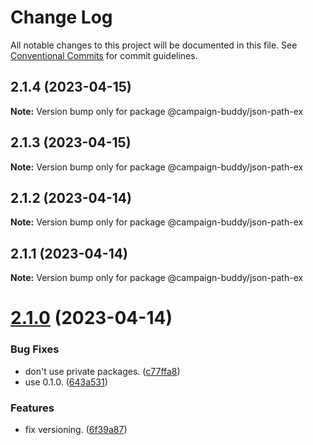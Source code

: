 # Change Log

All notable changes to this project will be documented in this file.
See [Conventional Commits](https://conventionalcommits.org) for commit guidelines.

## 2.1.4 (2023-04-15)

**Note:** Version bump only for package @campaign-buddy/json-path-ex

## 2.1.3 (2023-04-15)

**Note:** Version bump only for package @campaign-buddy/json-path-ex

## 2.1.2 (2023-04-14)

**Note:** Version bump only for package @campaign-buddy/json-path-ex

## 2.1.1 (2023-04-14)

**Note:** Version bump only for package @campaign-buddy/json-path-ex

# [2.1.0](https://github.com/Campaign-Buddy/campaign-buddy-packages/compare/v0.1.0...v2.1.0) (2023-04-14)

### Bug Fixes

- don't use private packages. ([c77ffa8](https://github.com/Campaign-Buddy/campaign-buddy-packages/commit/c77ffa86af7fd5a96338f2a9793572b94844d8af))
- use 0.1.0. ([643a531](https://github.com/Campaign-Buddy/campaign-buddy-packages/commit/643a53115d365fc4523a22e018a8db0c009510be))

### Features

- fix versioning. ([6f39a87](https://github.com/Campaign-Buddy/campaign-buddy-packages/commit/6f39a87b85365175f175e177d4f4ca3edd20b2e8))
